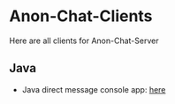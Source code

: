 # Anon-Chat-Clients
Here are all clients for Anon-Chat-Server

## Java

 - Java direct message console app: [here](Java-DM-messages)
